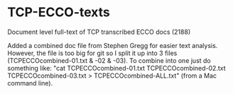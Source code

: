 # TCP-ECCO-texts
Document level full-text of TCP transcribed ECCO docs (2188)

Added a combined doc file from Stephen Gregg for easier text analysis. However, the file is too big for git so I split it up into 3 files (TCPECCOcombined-01.txt & -02 & -03). To combine into one just do something like: "cat TCPECCOcombined-01.txt TCPECCOcombined-02.txt TCPECCOcombined-03.txt > TCPECCOcombined-ALL.txt" (from a Mac command line).

